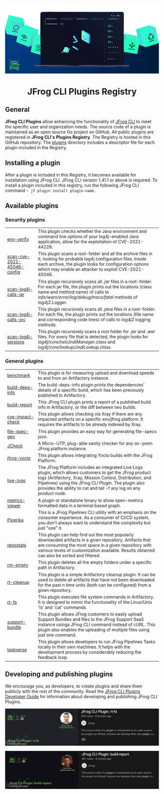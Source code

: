 [![](images/introduction.png)](#readme)

<div align="center">

# JFrog CLI Plugins Registry

</div>

## General
**JFrog CLI Plugins** allow enhancing the functionality of [JFrog CLI](https://www.jfrog.com/confluence/display/CLI/JFrog+CLI) to meet the specific user and organization needs. The source code of a plugin is maintained as an open source Go project on GitHub. All public plugins are registered in **JFrog CLI's Plugins Registry**. The Registry is hosted in this GitHub repository. The [plugins](plugins) directory includes a descriptor file for each plugin included in the Registry. 

## Installing a plugin 
After a plugin is included in this Registry, it becomes available for installation using JFrog CLI. JFrog CLI version 1.41.1 or above is required. To install a plugin included in this registry, run the following JFrog CLI command -  `jf plugin install plugin-name`. 

## Available plugins
### Security plugins
<table>
    <tr>
        <td width="20%">
            <a href="https://github.com/jfrog/log4j-tools/tree/main/env_verify/jfrog_cli_plugin#readme">env-verify<a>
        </td>
        <td>
            This plugin checks whether the Java environment and command line options of your log4j-enabled Java application, allow for the exploitation of CVE-2021-44228.
        </td>
    </tr>
    <tr>
        <td width="20%">
            <a href="https://github.com/jfrog/log4j-tools/tree/main/scan_cve_2021_45046_config/jfrog_cli_plugin#readme">scan-cve-2021-45046-config</a>
        </td>
        <td>
            This plugin scans a root-folder and all the archive files in it, looking for probable log4j configuration files. Inside each archive, the plugin looks for configuration options which may enable an attacker to exploit CVE-2021-45046.
        </td>
    </tr>
    <tr>
        <td width="20%">
            <a href="https://github.com/jfrog/log4j-tools/tree/main/scan_log4j_calls_jar/jfrog_cli_plugin#readme">scan-log4j-calls-jar</a>
        </td>
        <td>
            This plugin recursively scans all <i>.jar</i> files in a root-folder. For each jar file, the plugin prints out the locations (class name and method name) of calls to <i>info/warn/error/log/debug/trace/fatal</i> methods of <i>log4j2.Logger</i>. 
        </td>
    </tr>
    <tr>
        <td width="20%">
            <a href="https://github.com/jfrog/log4j-tools/tree/main/scan_log4j_calls_src/jfrog_cli_plugin#readme">scan-log4j-calls-src</a>
        </td>
        <td>
            This plugin recursively scans all <i>.java</i> files in a root-folder. For each file, the plugin prints out the locations (file name and corresponding code lines) of calls to <i>log4j2</i> logging methods. 
        </td>
    </tr>
     <tr>
        <td width="20%">
            <a href="https://github.com/jfrog/log4j-tools/tree/main/scan_log4j_versions/jfrog_cli_plugin#readme">scan-log4j-versions</a>
        </td>
        <td>
            This plugin recursively scans a root folder for <i>.jar</i> and <i>.war</i> files. For every file that is detected, the plugin looks for <i>log4j/core/net/JndiManager.class</i> and <i>log4j/core/lookup/JndiLookup.class</i>.
        </td>
    </tr>
</table>

### General plugins
<table>
    <tr>
        <td width="20%">
            <a href="https://github.com/tamirdavid/benchmark">benchmark</a>
        </td>
        <td>
            This plugin is for measuring upload and download speeds to and from an Artifactory instance.
        </td>
    </tr>
    <tr>
        <td width="20%">
            <a href="https://github.com/jfrog/jfrog-cli-plugins/tree/main/build-deps-info#readme">build-deps-info</a>
        </td>
        <td>
            The build-deps-info plugin prints the dependencies' details of a specific build, which has been previously published to Artifactory.
        </td>
    </tr>
    <tr>
        <td width="20%">
            <a href="https://github.com/jfrog/jfrog-cli-plugins/tree/main/build-report#readme">build-report</a>
        </td>
        <td>
            This JFrog CLI plugin prints a report of a published build info in Artifactory, or the diff between two builds.
        </td>
    </tr>
    <tr>
        <td width="20%">
            <a href="https://github.com/rdar-lab/cve-impact-check#readme">cve-impact-check</a>
        </td>
        <td>
            This plugin allows checking via Xray if there are any impacted artifacts on a specific env/jfrog platform. It requires the artifacts to be already indexed by Xray.
        </td>
    </tr>
    <tr>
        <td width="20%">
            <a href="https://github.com/jfrog/jfrog-cli-plugins/tree/main/file-spec-gen#readme">file-spec-gen</a>
        </td>
        <td>
            This plugin provides an easy way for generating file-specs json.
        </td>
    </tr>
    <tr>
        <td width="20%">
            <a href="https://github.com/rdar-lab/JCheck#readme">JCheck</a>
        </td>
        <td>
            A Micro-UTP, plug-able sanity checker for any on-prem JFrog platform instance.
        </td>
    </tr>
    <tr>
        <td width="20%">
            <a href="https://github.com/rdar-lab/jfrog-cli-yocto-plugin#readme">jfrog-yocto</a>
        </td>
        <td>
            This plugin allows integrating Yocto builds with the JFrog Platform.
        </td>
    </tr>
    <tr>
        <td width="20%">
            <a href="https://github.com/jfrog/live-logs#readme">live-logs</a>
        </td>
        <td>
            The JFrog Platform includes an integrated Live Logs plugin, which allows customers to get the JFrog product logs (Artifactory, Xray, Mission Control, Distribution, and Pipelines) using the JFrog CLI Plugin. The plugin also provides the ability to cat and tail -f any log on any product node.
        </td>
    </tr>
    <tr>
        <td width="20%">
            <a href="https://github.com/eldada/metrics-viewer#readme">metrics-viewer</a>
        </td>
        <td>
            A plugin or standalone binary to show open-metrics formatted data in a terminal based graph.
        </td>
    </tr>
    <tr>
        <td width="20%">
            <a href="https://github.com/hanochg/piperika#readme">Piperika</a>
        </td>
        <td>
            This is a JFrog Pipelines CLI utility with an emphasis on the consumer experience. As a consumer of CI/CD system, you don't always want to understand the complexity but just "use" it.
        </td>
    </tr>
    <tr>
        <td width="20%">
            <a href="https://github.com/chanti529/repostats#readme">repostats</a>
        </td>
        <td>
            This plugin can help find out the most popularly downlaoded artifacts in a given repository, Artifacts that are consuming the most space in a given repository with various levels of customization available. Results obtained can also be sorted and filtered.
        </td>
    </tr>
    <tr>
        <td width="20%">
            <a href="https://github.com/jfrog/jfrog-cli-plugins/tree/main/rm-empty#readme">rm-empty</a>
        </td>
        <td>
            This plugin deletes all the empty folders under a specific path in Artifactory.
        </td>
    </tr>
    <tr>
        <td width="20%">
            <a href="https://github.com/jfrog/jfrog-cli-plugins/tree/main/rt-cleanup#readme">rt-cleanup</a>
        </td>
        <td>
            This plugin is a simple Artifactory cleanup plugin. It can be used to delete all artifacts that have not been downloaded for the past n time units (both can be configured) from a given repository.
        </td>
    </tr>
    <tr>
        <td width="20%">
            <a href="https://github.com/jfrog/jfrog-cli-plugins/tree/main/rt-fs#readme">rt-fs</a>
        </td>
        <td>
            This plugin executes file system commands in Artifactory. It is designed to mimic the functionality of the Linux/Unix 'ls' and 'cat' commands.
        </td>
    </tr>
    <tr>
        <td width="20%">
            <a href="https://github.com/YonatanHen/support-bundle-plugin#readme">support-bundle</a>
        </td>
        <td>
            This plugin allows JFrog customers to easily upload Support Bundles and files to the JFrog Support SaaS instance usinga JFrog CLI command instead of cURL. This plugin also enables the uploading of multiple files using just one command.
        </td>
    </tr>
    <tr>
        <td width="20%">
            <a href="https://github.com/jfrog/taskverse#readme">taskverse</a>
        </td>
        <td>
            This plugin allows developers to run JFrog Pipelines Tasks locally in their own machines. It helps with the development process by considerably reducing the feedback loop.
        </td>
    </tr>
</table>

## Developing and publishing plugins
We encourage you, as developers, to create plugins and share them publicly with the rest of the community. Read the [JFrog CLI Plugins Developer Guide](https://github.com/jfrog/jfrog-cli/blob/v2/guides/jfrog-cli-plugins-developer-guide.md#JFrog-CLI-Plugin-Developer-Guide) for information about developing and publishing JFrog CLI Plugins.

[![rt-fs-plugin](images/rt-fs-plugin.png)](https://youtu.be/zQ1JV83frFI)

[![build-report-plugin](images/build-report-plugin.png)](https://youtu.be/_oPNuiDm04g)